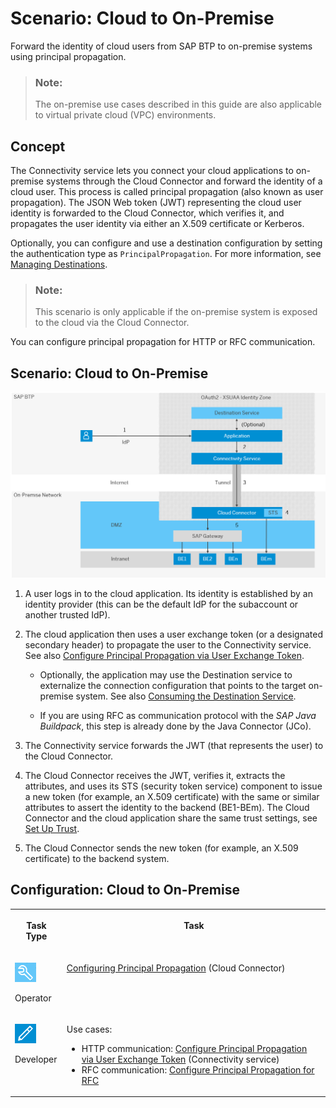<!-- loio70b8ef33812e486d8b745a0b47fd093e -->

# Scenario: Cloud to On-Premise

Forward the identity of cloud users from SAP BTP to on-premise systems using principal propagation.

> ### Note:  
> The on-premise use cases described in this guide are also applicable to virtual private cloud \(VPC\) environments.



## Concept

The Connectivity service lets you connect your cloud applications to on-premise systems through the Cloud Connector and forward the identity of a cloud user. This process is called principal propagation \(also known as user propagation\). The JSON Web token \(JWT\) representing the cloud user identity is forwarded to the Cloud Connector, which verifies it, and propagates the user identity via either an X.509 certificate or Kerberos.

Optionally, you can configure and use a destination configuration by setting the authentication type as `PrincipalPropagation`. For more information, see [Managing Destinations](managing-destinations-84e45e0.md).

> ### Note:  
> This scenario is only applicable if the on-premise system is exposed to the cloud via the Cloud Connector.

You can configure principal propagation for HTTP or RFC communication.



<a name="loio70b8ef33812e486d8b745a0b47fd093e__how"/>

## Scenario: Cloud to On-Premise

![](images/CS_Principal_Propagation_CF_-_oP_108da6e.png)

1.  A user logs in to the cloud application. Its identity is established by an identity provider \(this can be the default IdP for the subaccount or another trusted IdP\).
2.  The cloud application then uses a user exchange token \(or a designated secondary header\) to propagate the user to the Connectivity service. See also [Configure Principal Propagation via User Exchange Token](configure-principal-propagation-via-user-exchange-token-39f538a.md).
    -   Optionally, the application may use the Destination service to externalize the connection configuration that points to the target on-premise system. See also [Consuming the Destination Service](consuming-the-destination-service-7e30625.md).

    -   If you are using RFC as communication protocol with the *SAP Java Buildpack*, this step is already done by the Java Connector \(JCo\).

3.  The Connectivity service forwards the JWT \(that represents the user\) to the Cloud Connector.
4.  The Cloud Connector receives the JWT, verifies it, extracts the attributes, and uses its STS \(security token service\) component to issue a new token \(for example, an X.509 certificate\) with the same or similar attributes to assert the identity to the backend \(BE1-BEm\). The Cloud Connector and the cloud application share the same trust settings, see [Set Up Trust](set-up-trust-a4ee70f.md).
5.  The Cloud Connector sends the new token \(for example, an X.509 certificate\) to the backend system.



<a name="loio70b8ef33812e486d8b745a0b47fd093e__steps_pp"/>

## Configuration: Cloud to On-Premise


<table>
<tr>
<th valign="top">

Task Type

</th>
<th valign="top">

Task

</th>
</tr>
<tr>
<td valign="top">

![](images/CS_TASK_Admin_219b363.png)

Operator

</td>
<td valign="top">

[Configuring Principal Propagation](configuring-principal-propagation-c84d4d0.md) \(Cloud Connector\)

</td>
</tr>
<tr>
<td valign="top">

![](images/CS_TASK_Dev_a4c82d5.png)

Developer

</td>
<td valign="top">

Use cases:

-   HTTP communication: [Configure Principal Propagation via User Exchange Token](configure-principal-propagation-via-user-exchange-token-39f538a.md) \(Connectivity service\)
-   RFC communication: [Configure Principal Propagation for RFC](configure-principal-propagation-for-rfc-30c4168.md)



</td>
</tr>
</table>

